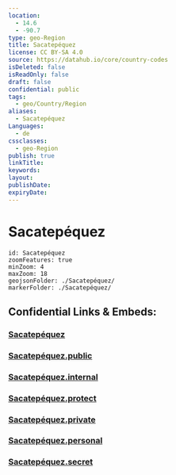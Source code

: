 ```yaml
---
location:
  - 14.6
  - -90.7
type: geo-Region
title: Sacatepéquez
license: CC BY-SA 4.0
source: https://datahub.io/core/country-codes
isDeleted: false
isReadOnly: false
draft: false
confidential: public
tags:
  - geo/Country/Region
aliases:
  - Sacatepéquez
Languages:
  - de
cssclasses:
  - geo-Region
publish: true
linkTitle:
keywords:
layout:
publishDate:
expiryDate:
---
```


# Sacatepéquez

```leaflet
id: Sacatepéquez
zoomFeatures: true 
minZoom: 4 
maxZoom: 18
geojsonFolder: ./Sacatepéquez/
markerFolder: ./Sacatepéquez/
```


## Confidential Links & Embeds: 

### [Sacatepéquez](/_Standards/Earth/Continent/America~Central/Guatemala/Departments~Guatemala/Sacatepéquez.md) 

### [Sacatepéquez.public](/_public/Earth/Continent/America~Central/Guatemala/Departments~Guatemala/Sacatepéquez.public.md) 

### [Sacatepéquez.internal](/_internal/Earth/Continent/America~Central/Guatemala/Departments~Guatemala/Sacatepéquez.internal.md) 

### [Sacatepéquez.protect](/_protect/Earth/Continent/America~Central/Guatemala/Departments~Guatemala/Sacatepéquez.protect.md) 

### [Sacatepéquez.private](/_private/Earth/Continent/America~Central/Guatemala/Departments~Guatemala/Sacatepéquez.private.md) 

### [Sacatepéquez.personal](/_personal/Earth/Continent/America~Central/Guatemala/Departments~Guatemala/Sacatepéquez.personal.md) 

### [Sacatepéquez.secret](/_secret/Earth/Continent/America~Central/Guatemala/Departments~Guatemala/Sacatepéquez.secret.md)


